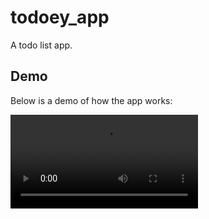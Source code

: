 # todoey_app

A todo list app.

## Demo
Below is a demo of how the app works:

<video src="https://github.com/ERFAN-gray/todoey_app/raw/master/assets/videos/Screenrecorder-2024-04-04-04-23-29-297.mp4" controls>
  Your browser does not support the video tag.
</video>
